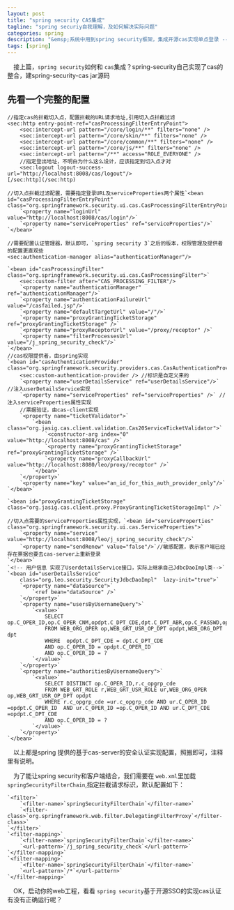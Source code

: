 ```yaml
---
layout: post
title: "spring security CAS集成"
tagline: "spring securiy自我理解，及如何解决实际问题"
categories: spring
description: "&emsp;系统中用到spring security框架，集成开源cas实现单点登录 -- CAS集成"
tags: [spring]
---
```

&emsp;接上篇，`spring security`如何和 `cas`集成？spring-security自己实现了cas的整合，建spring-security-cas jar源码

<!-- more -->

## 先看一个完整的配置

    //指定cas的拦截切入点，配置拦截的URL请求地址,引用切入点拦截过滤
	<sec:http entry-point-ref="casProcessingFilterEntryPoint">
    	<sec:intercept-url pattern="/core/login/**" filters="none" />
		<sec:intercept-url pattern="/core/skin/**" filters="none" />
		<sec:intercept-url pattern="/core/common/**" filters="none" />
		<sec:intercept-url pattern="/core/js/**" filters="none" />	
		<sec:intercept-url pattern="/**" access="ROLE_EVERYONE" />
		//指定登出地址，不明白为什么这么设计，应该指定到切入点才对
        <sec:logout logout-success-url="http://localhost:8008/cas/logout"/>
    [/sec:http](/sec:http)

    //切入点拦截过滤配置，需要指定登录URL及serviceProperties两个属性`<bean id="casProcessingFilterEntryPoint" class="org.springframework.security.ui.cas.CasProcessingFilterEntryPoint">`
        `<property name="loginUrl" value="http://localhost:8008/cas/login"/>`
        `<property name="serviceProperties" ref="serviceProperties"/>`
    `</bean>`

    //需要配置认证管理器，默认即可，`spring security 3`之后的版本，权限管理及提供者的配置更直观些
    <sec:authentication-manager alias="authenticationManager"/>

    `<bean id="casProcessingFilter" class="org.springframework.security.ui.cas.CasProcessingFilter">`
        <sec:custom-filter after="CAS_PROCESSING_FILTER"/>
        `<property name="authenticationManager" ref="authenticationManager"/>`
        `<property name="authenticationFailureUrl" value="/casfailed.jsp"/>`
        `<property name="defaultTargetUrl" value="/"/>`
        `<property name="proxyGrantingTicketStorage" ref="proxyGrantingTicketStorage" />`
        `<property name="proxyReceptorUrl" value="/proxy/receptor" />`
        `<property name="filterProcessesUrl" value="/j_spring_security_check"/>`
    `</bean>`
    //cas权限提供者，由spring实现
    `<bean id="casAuthenticationProvider" class="org.springframework.security.providers.cas.CasAuthenticationProvider">`
        <sec:custom-authentication-provider /> //标识是自定义来的
        `<property name="userDetailsService" ref="userDetailsService"/>` //注入userDetailsService实现
        `<property name="serviceProperties" ref="serviceProperties" />` //注入serviceProperties属性实现
        //票据验证，由cas-client实现
        `<property name="ticketValidator">`
            `<bean class="org.jasig.cas.client.validation.Cas20ServiceTicketValidator">`
                `<constructor-arg index="0" value="http://localhost:8008/cas" />`
                `<property name="proxyGrantingTicketStorage" ref="proxyGrantingTicketStorage" />`
                `<property name="proxyCallbackUrl" value="http://localhost:8080/leo/proxy/receptor" />`
            `</bean>`
        `</property>`
        `<property name="key" value="an_id_for_this_auth_provider_only"/>`
    `</bean>`

    `<bean id="proxyGrantingTicketStorage" class="org.jasig.cas.client.proxy.ProxyGrantingTicketStorageImpl" />`

    //切入点需要的serviceProperties属性实现，`<bean id="serviceProperties" class="org.springframework.security.ui.cas.ServiceProperties">`
        `<property name="service" value="http://localhost:8008/leo/j_spring_security_check"/>`
        `<property name="sendRenew" value="false"/>`//敏感配置，表示客户端已经存在票据也要去cas-server上重新登录
    `</bean>`
    `<!-- 用户信息 实现了UserdetailsService接口，实际上继承自己JdbcDaoImpl类-->`
    `<bean id="userDetailsService"
        class="org.leo.security.SecurityJdbcDaoImpl"  lazy-init="true">`
        `<property name="dataSource">`
            `<ref bean="dataSource" />`
        `</property>`
        `<property name="usersByUsernameQuery">`
            `<value>`
                SELECT op.C_OPER_ID,op.C_OPER_CNM,opdpt.C_DPT_CDE,dpt.C_DPT_ABR,op.C_PASSWD,op.C_IS_VALID,op.C_OP_DIFF,op.C_DPT_DIFF,op.C_PRD_DIFF,op.C_DPT_PERM,dpt.C_DPT_REL_CDE,dpt.N_DPT_LEVL,op.C_REL_CDE,op.C_SRC,dpt.C_DPT_DISP_CDE,dpt.C_DPT_OUT_CDE
                FROM WEB_ORG_OPER op,WEB_GRT_USR_OP_DPT opdpt,WEB_ORG_DPT dpt
                WHERE  opdpt.C_DPT_CDE = dpt.C_DPT_CDE
                AND op.C_OPER_ID = opdpt.C_OPER_ID
                AND op.C_OPER_ID = ?
            `</value>`
        `</property>`
        `<property name="authoritiesByUsernameQuery">`
            `<value>`
                SELECT DISTINCT op.C_OPER_ID,r.c_opgrp_cde
				FROM WEB_GRT_ROLE r,WEB_GRT_USR_ROLE ur,WEB_ORG_OPER op,WEB_GRT_USR_OP_DPT opdpt
				WHERE r.c_opgrp_cde =ur.c_opgrp_cde AND ur.C_OPER_ID =opdpt.C_OPER_ID  AND ur.C_OPER_ID =op.C_OPER_ID AND ur.C_DPT_CDE =opdpt.C_DPT_CDE
				AND op.C_OPER_ID = ?
            `</value>`
        `</property>`
    `</bean>`

&emsp;以上都是spring 提供的基于cas-server的安全认证实现配置，照搬即可，注释里有说明。

&emsp;为了能让spring security和客户端结合，我们需要在 `web.xml`里加载 `springSecurityFilterChain`,指定拦截请求标识，默认配置如下：

    `<filter>`
        `<filter-name>`springSecurityFilterChain`</filter-name>`
        `<filter-class>`org.springframework.web.filter.DelegatingFilterProxy`</filter-class>`
    `</filter>`
    `<filter-mapping>`
        `<filter-name>`springSecurityFilterChain`</filter-name>`
        `<url-pattern>`/j_spring_security_check`</url-pattern>`
    `</filter-mapping>`
    `<filter-mapping>`
        `<filter-name>`springSecurityFilterChain`</filter-name>`
        `<url-pattern>`/*`</url-pattern>`
    `</filter-mapping>`

&emsp;OK，启动你的web工程，看看 `spring security`基于开源SSO的实现cas认证有没有正确运行呢？
